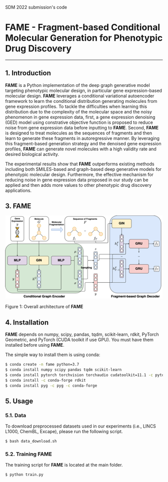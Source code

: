 SDM 2022 submission's code

# FAME - Fragment-based Conditional Molecular Generation for Phenotypic Drug Discovery
-----------------------------------------------------------------

## 1. Introduction
**FAME** is a Python implementation of the deep graph generative model targeting phenotypic molecular design, in particular gene expression-based molecular design. **FAME** leverages a conditional variational autoencoder framework to learn the conditional distribution generating molecules from gene expression profiles. To tackle the difficulties when learning this distribution due to the complexity of the molecular space and the noisy phenomenon in gene expression data, first, a gene expression denoising (GED) model using constrative objective function is proposed to reduce noise from gene expression data before inputting to **FAME**. Second, **FAME** is designed to treat molecules as the sequences of fragments and then learn to generate these fragments in autoregressive manner. By leveraging this fragment-based generation strategy and the denoised gene expression profiles, **FAME** can generate novel molecules with a high validity rate and desired biological activity. 


The experimental results show that **FAME** outperforms existing methods including both SMILES-based and graph-based deep generative models for phenotypic molecular design. Furthermore, the effective mechanism for reducing noise in gene expression data proposed in our study can be applied and then adds more values to other phenotypic drug discovery applications.

## 3. FAME

![alt text](docs/fame.png "FAME")

Figure 1: Overall architecture of **FAME**

## 4. Installation

**FAME** depends on numpy, scipy, pandas, tqdm, scikit-learn, rdkit, PyTorch Geometric, and PyTorch (CUDA toolkit if use GPU).
You must have them installed before using **FAME**.

The simple way to install them is using conda:

```sh
$ conda create -n fame python=3.7
$ conda install numpy scipy pandas tqdm scikit-learn
$ conda install pytorch torchvision torchaudio cudatoolkit=11.1 -c pytorch-lts -c nvidia
$ conda install -c conda-forge rdkit
$ conda install pyg -c pyg -c conda-forge
```

## 5. Usage

### 5.1. Data

To download preprocessed datasets used in our experiments (i.e., LINCS L1000, ChemBL, Excape), please run the following script.

```sh
$ bash data_download.sh 
```

### 5.2. Training FAME

The training script for **FAME** is located at the main folder.

```sh
$ python train.py 
```
